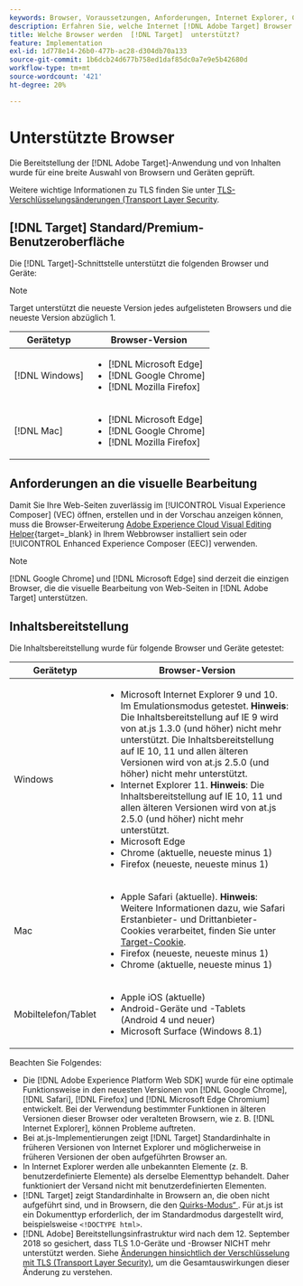 ```yaml
---
keywords: Browser, Voraussetzungen, Anforderungen, Internet Explorer, Chrome, Firefox, Safari, Android, Oberfläche, Browser0
description: Erfahren Sie, welche Internet [!DNL Adobe Target] Browser die Benutzeroberfläche und die Bereitstellung von Inhalten unterstützen.
title: Welche Browser werden  [!DNL Target]  unterstützt?
feature: Implementation
exl-id: 1d778e14-26b0-477b-ac28-d304db70a133
source-git-commit: 1b6dcb24d677b758ed1daf85dc0a7e9e5b42680d
workflow-type: tm+mt
source-wordcount: '421'
ht-degree: 20%

---
```


# Unterstützte Browser

Die Bereitstellung der [!DNL Adobe Target]-Anwendung und von Inhalten wurde für eine breite Auswahl von Browsern und Geräten geprüft.

Weitere wichtige Informationen zu TLS finden Sie unter [TLS-Verschlüsselungsänderungen (Transport Layer Security](tls-transport-layer-security-encryption.md).

## [!DNL Target] Standard/Premium-Benutzeroberfläche

Die [!DNL Target]-Schnittstelle unterstützt die folgenden Browser und Geräte:

>[!NOTE]
>
>Target unterstützt die neueste Version jedes aufgelisteten Browsers und die neueste Version abzüglich 1.


| Gerätetyp | Browser-Version |
|--- |--- |
| [!DNL Windows] | <ul><li>[!DNL Microsoft Edge]</li><li>[!DNL Google Chrome]</li><li>[!DNL Mozilla Firefox]</li></ul> |
| [!DNL Mac] | <ul><li>[!DNL Microsoft Edge]</li><li>[!DNL Google Chrome]</li><li>[!DNL Mozilla Firefox]</li></ul> |

## Anforderungen an die visuelle Bearbeitung

Damit Sie Ihre Web-Seiten zuverlässig im [!UICONTROL Visual Experience Composer] (VEC) öffnen, erstellen und in der Vorschau anzeigen können, muss die Browser-Erweiterung [Adobe Experience Cloud Visual Editing Helper](https://experienceleague.adobe.com/de/docs/target/using/experiences/vec/troubleshoot-composer/visual-editing-helper-extension){target=_blank} in Ihrem Webbrowser installiert sein oder [!UICONTROL Enhanced Experience Composer (EEC)] verwenden.

>[!NOTE]
>
>[!DNL Google Chrome] und [!DNL Microsoft Edge] sind derzeit die einzigen Browser, die die visuelle Bearbeitung von Web-Seiten in [!DNL Adobe Target] unterstützen.


## Inhaltsbereitstellung

Die Inhaltsbereitstellung wurde für folgende Browser und Geräte getestet:

| Gerätetyp | Browser-Version |
|--- |--- |
| Windows | <ul><li>Microsoft Internet Explorer 9 und 10. Im Emulationsmodus getestet. **Hinweis**: Die Inhaltsbereitstellung auf IE 9 wird von at.js 1.3.0 (und höher) nicht mehr unterstützt. Die Inhaltsbereitstellung auf IE 10, 11 und allen älteren Versionen wird von at.js 2.5.0 (und höher) nicht mehr unterstützt.</li><li>Internet Explorer 11. **Hinweis**: Die Inhaltsbereitstellung auf IE 10, 11 und allen älteren Versionen wird von at.js 2.5.0 (und höher) nicht mehr unterstützt.</li><li>Microsoft Edge</li><li>Chrome (aktuelle, neueste minus 1)</li><li>Firefox (neueste, neueste minus 1)</li></ul> |
| Mac | <ul><li>Apple Safari (aktuelle). **Hinweis**: Weitere Informationen dazu, wie Safari Erstanbieter- und Drittanbieter-Cookies verarbeitet, finden Sie unter [Target-Cookie](../implement/client-side/atjs/atjs-cookies.md).</li><li>Firefox (neueste, neueste minus 1)</li><li>Chrome (aktuelle, neueste minus 1)</li></ul> |
| Mobiltelefon/Tablet | <ul><li>Apple iOS (aktuelle)</li><li>Android-Geräte und -Tablets (Android 4 und neuer)</li><li>Microsoft Surface (Windows 8.1)</li></ul> |

Beachten Sie Folgendes:

* Die [!DNL Adobe Experience Platform Web SDK] wurde für eine optimale Funktionsweise in den neuesten Versionen von [!DNL Google Chrome], [!DNL Safari], [!DNL Firefox] und [!DNL Microsoft Edge Chromium] entwickelt. Bei der Verwendung bestimmter Funktionen in älteren Versionen dieser Browser oder veralteten Browsern, wie z. B. [!DNL Internet Explorer], können Probleme auftreten.
* Bei at.js-Implementierungen zeigt [!DNL Target] Standardinhalte in früheren Versionen von Internet Explorer und möglicherweise in früheren Versionen der oben aufgeführten Browser an.
* In Internet Explorer werden alle unbekannten Elemente (z. B. benutzerdefinierte Elemente) als derselbe Elementtyp behandelt. Daher funktioniert der Versand nicht mit benutzerdefinierten Elementen.
* [!DNL Target] zeigt Standardinhalte in Browsern an, die oben nicht aufgeführt sind, und in Browsern, die den [Quirks-Modus“ &#x200B;](https://en.wikipedia.org/wiki/Quirks_mode). Für at.js ist ein Dokumenttyp erforderlich, der im Standardmodus dargestellt wird, beispielsweise `<!DOCTYPE html>`.
* [!DNL Adobe] Bereitstellungsinfrastruktur wird nach dem 12. September 2018 so gesichert, dass TLS 1.0-Geräte und -Browser NICHT mehr unterstützt werden. Siehe [Änderungen hinsichtlich der Verschlüsselung mit TLS (Transport Layer Security)](../before-implement/tls-transport-layer-security-encryption.md), um die Gesamtauswirkungen dieser Änderung zu verstehen.
